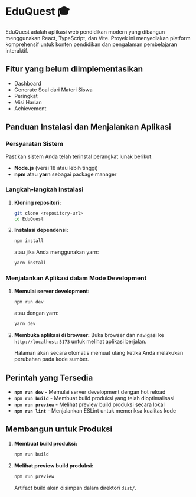 # EduQuest 🎓

EduQuest adalah aplikasi web pendidikan modern yang dibangun menggunakan React, TypeScript, dan Vite. Proyek ini menyediakan platform komprehensif untuk konten pendidikan dan pengalaman pembelajaran interaktif.

## Fitur yang belum diimplementasikan
- Dashboard
- Generate Soal dari Materi Siswa
- Peringkat
- Misi Harian
- Achievement

## Panduan Instalasi dan Menjalankan Aplikasi

### Persyaratan Sistem

Pastikan sistem Anda telah terinstal perangkat lunak berikut:
- **Node.js** (versi 18 atau lebih tinggi)
- **npm** atau **yarn** sebagai package manager

### Langkah-langkah Instalasi

1. **Kloning repositori:**
   ```bash
   git clone <repository-url>
   cd EduQuest
   ```

2. **Instalasi dependensi:**
   ```bash
   npm install
   ```
   atau jika Anda menggunakan yarn:
   ```bash
   yarn install
   ```

### Menjalankan Aplikasi dalam Mode Development

1. **Memulai server development:**
   ```bash
   npm run dev
   ```
   atau dengan yarn:
   ```bash
   yarn dev
   ```

2. **Membuka aplikasi di browser:**
   Buka browser dan navigasi ke `http://localhost:5173` untuk melihat aplikasi berjalan.
   
   Halaman akan secara otomatis memuat ulang ketika Anda melakukan perubahan pada kode sumber.

## Perintah yang Tersedia

- **`npm run dev`** - Memulai server development dengan hot reload
- **`npm run build`** - Membuat build produksi yang telah dioptimalisasi
- **`npm run preview`** - Melihat preview build produksi secara lokal
- **`npm run lint`** - Menjalankan ESLint untuk memeriksa kualitas kode

## Membangun untuk Produksi

1. **Membuat build produksi:**
   ```bash
   npm run build
   ```

2. **Melihat preview build produksi:**
   ```bash
   npm run preview
   ```

   Artifact build akan disimpan dalam direktori `dist/`.